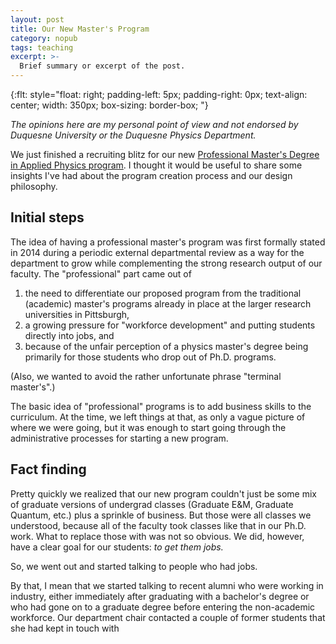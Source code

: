```yaml
---
layout: post
title: Our New Master's Program
category: nopub
tags: teaching
excerpt: >-
  Brief summary or excerpt of the post.
---
```

<!-- kramdown tags defined below -->
{:flt: style="float: right;
       padding-left: 5px;
       padding-right: 0px;
       text-align: center;
       width: 350px;
       box-sizing: border-box;
       "}
<!-- end kramdown -->

<!-- 
Reminder that mathjax is enabled.  Inline math using double backslash parenthesis: \\( \\) 
Display math using double dollar or double backslash bracket: $$ $$ or \\[ \\]
-->

<!--
kramdown reference: https://kramdown.gettalong.org/quickref.html
-->

*The opinions here are my personal point of view and not endorsed by Duquesne University or the Duquesne Physics Department.*

We just finished a recruiting blitz for our new [Professional Master's Degree in Applied Physics program](https://www.duq.edu/academics/schools/natural-and-environmental-sciences/academics/departments-and-programs/physics/professional-masters-degree-in-applied-physics).
I thought it would be useful to share some insights I've had about the program creation process and our design philosophy.

## Initial steps
The idea of having a professional master's program was first formally stated in 2014 during a periodic external departmental review as a way for the department to grow while complementing the strong research output of our faculty.
The "professional" part came out of
1. the need to differentiate our proposed program from the traditional (academic) master's programs already in place at the larger research universities in Pittsburgh,
2. a growing pressure for "workforce development" and putting students directly into jobs, and
3. because of the unfair perception of a physics master's degree being primarily for those students who drop out of Ph.D. programs.

(Also, we wanted to avoid the rather unfortunate phrase "terminal master's".)

The basic idea of "professional" programs is to add business skills to the curriculum.
At the time, we left things at that, as only a vague picture of where we were going, but it was enough to
start going through the administrative processes for starting a new program.

## Fact finding
Pretty quickly we realized that our new program couldn't just be some mix of graduate versions of undergrad classes (Graduate E&M, Graduate Quantum, etc.) plus a sprinkle of business.
But those were all classes we understood, because all of the faculty took classes like that in our Ph.D. work.
What to replace those with was not so obvious.
We did, however, have a clear goal for our students: _to get them jobs._

So, we went out and started talking to people who had jobs.

By that, I mean that we started talking to recent alumni who were working in industry, either immediately after graduating with a bachelor's degree or who had gone on to a graduate degree before entering the non-academic workforce.
Our department chair contacted a couple of former students that she had kept in touch with